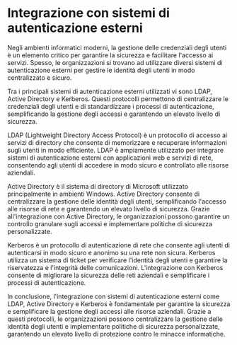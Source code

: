 # Integrazione con sistemi di autenticazione esterni

Negli ambienti informatici moderni, la gestione delle credenziali degli utenti è un elemento critico per garantire la sicurezza e facilitare l'accesso ai servizi. Spesso, le organizzazioni si trovano ad utilizzare diversi sistemi di autenticazione esterni per gestire le identità degli utenti in modo centralizzato e sicuro.

Tra i principali sistemi di autenticazione esterni utilizzati vi sono LDAP, Active Directory e Kerberos. Questi protocolli permettono di centralizzare le credenziali degli utenti e di standardizzare i processi di autenticazione, semplificando la gestione degli accessi e garantendo un elevato livello di sicurezza.

LDAP (Lightweight Directory Access Protocol) è un protocollo di accesso ai servizi di directory che consente di memorizzare e recuperare informazioni sugli utenti in modo efficiente. LDAP è ampiamente utilizzato per integrare sistemi di autenticazione esterni con applicazioni web e servizi di rete, consentendo agli utenti di accedere in modo sicuro e controllato alle risorse aziendali.

Active Directory è il sistema di directory di Microsoft utilizzato principalmente in ambienti Windows. Active Directory consente di centralizzare la gestione delle identità degli utenti, semplificando l'accesso alle risorse di rete e garantendo un elevato livello di sicurezza. Grazie all'integrazione con Active Directory, le organizzazioni possono garantire un controllo granulare sugli accessi e implementare politiche di sicurezza personalizzate.

Kerberos è un protocollo di autenticazione di rete che consente agli utenti di autenticarsi in modo sicuro e anonimo su una rete non sicura. Kerberos utilizza un sistema di ticket per verificare l'identità degli utenti e garantire la riservatezza e l'integrità delle comunicazioni. L'integrazione con Kerberos consente di migliorare la sicurezza delle reti aziendali e semplificare i processi di autenticazione.

In conclusione, l'integrazione con sistemi di autenticazione esterni come LDAP, Active Directory e Kerberos è fondamentale per garantire la sicurezza e semplificare la gestione degli accessi alle risorse aziendali. Grazie a questi protocolli, le organizzazioni possono centralizzare la gestione delle identità degli utenti e implementare politiche di sicurezza personalizzate, garantendo un elevato livello di protezione contro le minacce informatiche.